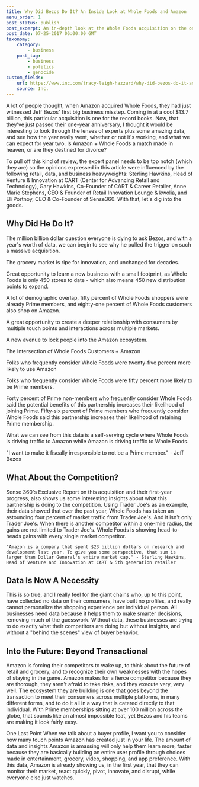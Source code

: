 ```yaml
--- 
title: Why Did Bezos Do It? An Inside Look at Whole Foods and Amazon
menu_order: 1 
post_status: publish 
post_excerpt: An in-depth look at the Whole Foods acquisition on the one-year anniversary of this dynamic pairing.
post_date: 07-25-2017 06:00:00 GMT
taxonomy: 
    category: 
        - business 
    post_tag: 
        - business 
        - politics 
        - genocide 
custom_fields: 
    url: https://www.inc.com/tracy-leigh-hazzard/why-did-bezos-do-it-an-inside-look-at-whole-foods-amazon.html
    source: Inc. 
--- 
```


A lot of people thought, when Amazon acquired Whole Foods, they had just witnessed Jeff Bezos' first big business misstep. Coming in at a cool $13.7 billion, this particular acquisition is one for the record books. Now, that they've just passed their one-year anniversary, I thought it would be interesting to look through the lenses of experts plus some amazing data, and see how the year really went, whether or not it's working, and what we can expect for year two. Is Amazon + Whole Foods a match made in heaven, or are they destined for divorce?

To pull off this kind of review, the expert panel needs to be top notch (which they are) so the opinions expressed in this article were influenced by the following retail, data, and business heavyweights: Sterling Hawkins, Head of Venture & Innovation at CART (Center for Advancing Retail and Technology), Gary Hawkins, Co-Founder of CART & Career Retailer, Anne Marie Stephens, CEO & Founder of Retail Innovation Lounge & kwolia, and Eli Portnoy, CEO & Co-Founder of Sense360. With that, let's dig into the goods.

## Why Did He Do It?

The million billion dollar question everyone is dying to ask Bezos, and with a year's worth of data, we can begin to see why he pulled the trigger on such a massive acquisition.

The grocery market is ripe for innovation, and unchanged for decades.

Great opportunity to learn a new business with a small footprint, as Whole Foods is only 450 stores to date - which also means 450 new distribution points to expand.

A lot of demographic overlap, fifty percent of Whole Foods shoppers were already Prime members, and eighty-one percent of Whole Foods customers also shop on Amazon.

A great opportunity to create a deeper relationship with consumers by multiple touch points and interactions across multiple markets.

A new avenue to lock people into the Amazon ecosystem.

The Intersection of Whole Foods Customers + Amazon

Folks who frequently consider Whole Foods were twenty-five percent more likely to use Amazon

Folks who frequently consider Whole Foods were fifty percent more likely to be Prime members.

Forty percent of Prime non-members who frequently consider Whole Foods said the potential benefits of this partnership increases their likelihood of joining Prime.
Fifty-six percent of Prime members who frequently consider Whole Foods said this partnership increases their likelihood of retaining Prime membership.

What we can see from this data is a self-serving cycle where Whole Foods is driving traffic to Amazon while Amazon is driving traffic to Whole Foods.

"I want to make it fiscally irresponsible to not be a Prime member." - Jeff Bezos 

## What About the Competition?

Sense 360's Exclusive Report on this acquisition and their first-year progress, also shows us some interesting insights about what this partnership is doing to the competition. Using Trader Joe's as an example, their data showed that over the past year, Whole Foods has taken an astounding four percent of market traffic from Trader Joe's. And it isn't only Trader Joe's. When there is another competitor within a one-mile radius, the gains are not limited to Trader Joe's. Whole Foods is showing head-to-heads gains with every single market competitor. 

    "Amazon is a company that spent $23 billion dollars on research and development last year. To give you some perspective, that sum is larger than Dollar General's entire market cap." - Sterling Hawkins, Head of Venture and Innovation at CART & 5th generation retailer

## Data Is Now A Necessity

This is so true, and I really feel for the giant chains who, up to this point, have collected no data on their consumers, have built no profiles, and really cannot personalize the shopping experience per individual person. All businesses need data because it helps them to make smarter decisions, removing much of the guesswork. Without data, these businesses are trying to do exactly what their competitors are doing but without insights, and without a "behind the scenes" view of buyer behavior.

## Into the Future: Beyond Transactional

Amazon is forcing their competitors to wake up, to think about the future of retail and grocery, and to recognize their own weaknesses with the hopes of staying in the game. Amazon makes for a fierce competitor because they are thorough, they aren't afraid to take risks, and they execute very, very well. The ecosystem they are building is one that goes beyond the transaction to meet their consumers across multiple platforms, in many different forms, and to do it all in a way that is catered directly to that individual. With Prime memberships sitting at over 100 million across the globe, that sounds like an almost impossible feat, yet Bezos and his teams are making it look fairly easy.

One Last Point
When we talk about a buyer profile, I want you to consider how many touch points Amazon has created just in your life. The amount of data and insights Amazon is amassing will only help them learn more, faster because they are basically building an entire user profile through choices made in entertainment, grocery, video, shopping, and app preference. With this data, Amazon is already showing us, in the first year, that they can monitor their market, react quickly, pivot, innovate, and disrupt, while everyone else just watches.